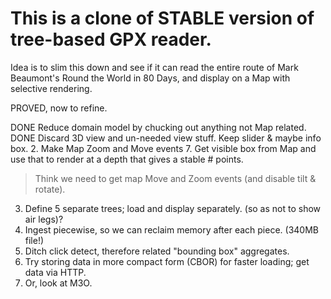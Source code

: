
# This is a clone of STABLE version of tree-based GPX reader.

Idea is to slim this down and see if it can read the entire route
of Mark Beaumont's Round the World in 80 Days, and display on a
Map with selective rendering.

PROVED, now to refine.

DONE Reduce domain model by chucking out anything not Map related.
DONE Discard 3D view and un-needed view stuff. Keep slider & maybe info box.
2. Make Map Zoom and Move events
7. Get visible box from Map and use that to render at a depth that gives a stable # points.
> Think we need to get map Move and Zoom events (and disable tilt & rotate).
3. Define 5 separate trees; load and display separately. (so as not to show air legs)?
4. Ingest piecewise, so we can reclaim memory after each piece. (340MB file!)
5. Ditch click detect, therefore related "bounding box" aggregates.
6. Try storing data in more compact form (CBOR) for faster loading; get data via HTTP.
7. Or, look at M3O.

